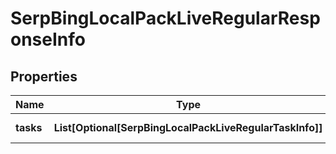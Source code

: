 # SerpBingLocalPackLiveRegularResponseInfo


## Properties

| Name | Type | Description | Notes |
|------------ | ------------- | ------------- | -------------|
**tasks** | **List[Optional[SerpBingLocalPackLiveRegularTaskInfo]]** | array of tasks |[optional]|